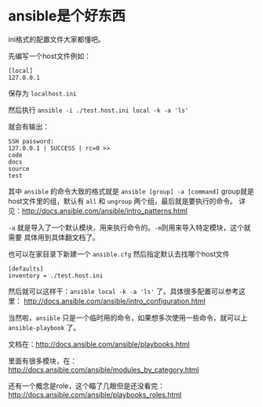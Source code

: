 # ansible是个好东西

ini格式的配置文件大家都懂吧。

先编写一个host文件例如：

```
[local]
127.0.0.1
```

保存为 `localhost.ini`

然后执行 `ansible -i ./test.host.ini local -k -a 'ls'`

就会有输出：

```
SSH password: 
127.0.0.1 | SUCCESS | rc=0 >>
code
docs
source
test

```

其中 `ansible` 的命令大致的格式就是 `ansible [group] -a [command]`
group就是host文件里的组，默认有 `all` 和 `ungroup` 两个组，最后就是要执行的命令。
详见：http://docs.ansible.com/ansible/intro_patterns.html

`-a` 就是导入了一个默认模块，用来执行命令的。`-m`则用来导入特定模块，这个就需要
具体用到具体翻文档了。

也可以在家目录下新建一个 `ansible.cfg` 然后指定默认去找哪个host文件

```
[defaults]
inventory = ./test.host.ini
```

然后就可以这样干：`ansible local -k -a 'ls'` 了。具体很多配置可以参考这里：
http://docs.ansible.com/ansible/intro_configuration.html

当然啦，`ansible` 只是一个临时用的命令，如果想多次使用一些命令，就可以上 `ansible-playbook`
了。

文档在：http://docs.ansible.com/ansible/playbooks.html

里面有很多模块，在：http://docs.ansible.com/ansible/modules_by_category.html

还有一个概念是role，这个瞄了几眼但是还没看完：http://docs.ansible.com/ansible/playbooks_roles.html
